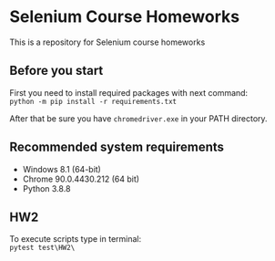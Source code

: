 # Selenium Course Homeworks
This is a repository for Selenium course homeworks

## Before you start
First you need to install required packages with next command:  
```python -m pip install -r requirements.txt```  

After that be sure you have `chromedriver.exe` in your PATH directory.

## Recommended system requirements
- Windows 8.1 (64-bit)
- Chrome 90.0.4430.212 (64 bit)
- Python 3.8.8

## HW2
To execute scripts type in terminal:  
```pytest test\HW2\```